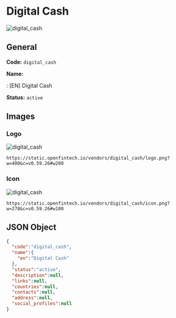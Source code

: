 
# Digital Cash 
![digital_cash](https://static.openfintech.io/vendors/digital_cash/logo.png?w=400&c=v0.59.26#w200)  

## General 
 
**Code:** `digital_cash` 
 
**Name:** 
 
:	[EN] Digital Cash 
 
**Status:** `active` 
 

## Images 

### Logo 
 
![digital_cash](https://static.openfintech.io/vendors/digital_cash/logo.png?w=400&c=v0.59.26#w200)  

```
https://static.openfintech.io/vendors/digital_cash/logo.png?w=400&c=v0.59.26#w200
```  

### Icon 
 
![digital_cash](https://static.openfintech.io/vendors/digital_cash/icon.png?w=278&c=v0.59.26#w100)  

```
https://static.openfintech.io/vendors/digital_cash/icon.png?w=278&c=v0.59.26#w100
```  

## JSON Object 

```json
{
  "code":"digital_cash",
  "name":{
    "en":"Digital Cash"
  },
  "status":"active",
  "description":null,
  "links":null,
  "countries":null,
  "contacts":null,
  "address":null,
  "social_profiles":null
}
```  
